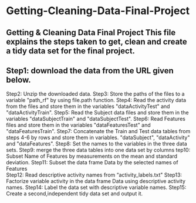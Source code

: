 ﻿# Getting-Cleaning-Data-Final-Project
Getting &amp; Cleaning Data Final Project
This file explains the steps taken to get, clean and create a tidy data set for the final project.
---------------------------------------------------------------------------------------------------

Step1: 	download the data from the URL given below.
---------------------------------------------------
Step2: 	Unzip the downloaded data.
Step3:	Store the paths of the files to a variable "path_rf" by using file.path function.
Step4: 	Read the activity data from the files and store them in the variables "dataActivityTest" and "dataActivityTrain".
Step5: 	Read the Subject data files and store them in the variables "dataSubjectTrain" and "dataSubjectTest".
Step6: 	Read Features files and store them in the variables "dataFeaturesTest" and "dataFeaturesTrain".
Step7: 	Concatenate the Train and Test data tables  from steps 4-6 by rows and store them in variables.
		"dataSubject", "dataActivity" and "dataFeatures".
Step8: 	Set the names to the variables in the three data sets.
Step9: 	merge the three data tables into one data set by columns
tep10: 	Subset Name of Features by measurements on the mean and standard deviation.
Step11:	Subset the data frame Data by the selected names of Features	
Step12:	Read descriptive activity names from “activity_labels.txt"
Step13:	Factorize variable activity in the data frame Data using descriptive activity names.
Step14:	Label the data set with descriptive variable names.
Step15: Create a second,independent tidy data set and output it.
